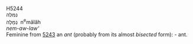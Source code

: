<body>
  <p>H5244<br>  נמלה  <br> נְמָלָה  ‎  n<sup>e</sup>mâlâh  <br><i>nem-aw-law‘ </i><br>Feminine from <a href="h5243.htm">5243</a>  an <i>ant</i> (probably from its almost <i>bisected</i> form): - ant.<br></p>
 </body>